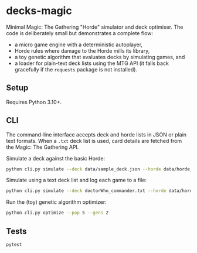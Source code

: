 # decks-magic

Minimal Magic: The Gathering "Horde" simulator and deck optimiser.  The code is
deliberately small but demonstrates a complete flow:

* a micro game engine with a deterministic autoplayer,
* Horde rules where damage to the Horde mills its library,
* a toy genetic algorithm that evaluates decks by simulating games, and
* a loader for plain-text deck lists using the MTG API (it falls back gracefully
  if the `requests` package is not installed).

## Setup

Requires Python 3.10+.

## CLI

The command-line interface accepts deck and horde lists in JSON or plain text
formats. When a `.txt` deck list is used, card details are fetched from the
Magic: The Gathering API.

Simulate a deck against the basic Horde:

```bash
python cli.py simulate --deck data/sample_deck.json --horde data/horde_basic.json --seeds 5
```

Simulate using a text deck list and log each game to a file:

```bash
python cli.py simulate --deck doctorWho_commander.txt --horde data/horde_basic.json --seeds 5 --logfile game.log
```

Run the (toy) genetic algorithm optimizer:

```bash
python cli.py optimize --pop 5 --gens 2
```

## Tests

```bash
pytest
```
